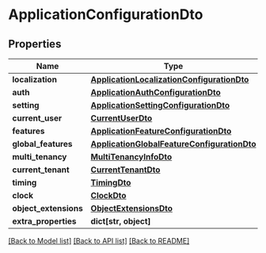 # ApplicationConfigurationDto


## Properties
Name | Type | Description | Notes
------------ | ------------- | ------------- | -------------
**localization** | [**ApplicationLocalizationConfigurationDto**](ApplicationLocalizationConfigurationDto.md) |  | [optional] 
**auth** | [**ApplicationAuthConfigurationDto**](ApplicationAuthConfigurationDto.md) |  | [optional] 
**setting** | [**ApplicationSettingConfigurationDto**](ApplicationSettingConfigurationDto.md) |  | [optional] 
**current_user** | [**CurrentUserDto**](CurrentUserDto.md) |  | [optional] 
**features** | [**ApplicationFeatureConfigurationDto**](ApplicationFeatureConfigurationDto.md) |  | [optional] 
**global_features** | [**ApplicationGlobalFeatureConfigurationDto**](ApplicationGlobalFeatureConfigurationDto.md) |  | [optional] 
**multi_tenancy** | [**MultiTenancyInfoDto**](MultiTenancyInfoDto.md) |  | [optional] 
**current_tenant** | [**CurrentTenantDto**](CurrentTenantDto.md) |  | [optional] 
**timing** | [**TimingDto**](TimingDto.md) |  | [optional] 
**clock** | [**ClockDto**](ClockDto.md) |  | [optional] 
**object_extensions** | [**ObjectExtensionsDto**](ObjectExtensionsDto.md) |  | [optional] 
**extra_properties** | **dict[str, object]** |  | [optional] 

[[Back to Model list]](../README.md#documentation-for-models) [[Back to API list]](../README.md#documentation-for-api-endpoints) [[Back to README]](../README.md)


